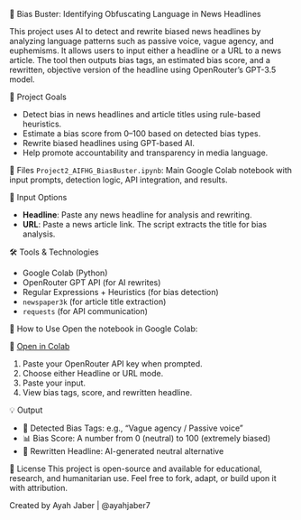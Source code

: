 📰 Bias Buster: Identifying Obfuscating Language in News Headlines

This project uses AI to detect and rewrite biased news headlines by analyzing language patterns such as passive voice, vague agency, and euphemisms. It allows users to input either a headline or a URL to a news article. The tool then outputs bias tags, an estimated bias score, and a rewritten, objective version of the headline using OpenRouter’s GPT-3.5 model.

🧠 Project Goals
- Detect bias in news headlines and article titles using rule-based heuristics.
- Estimate a bias score from 0–100 based on detected bias types.
- Rewrite biased headlines using GPT-based AI.
- Help promote accountability and transparency in media language.

📁 Files
`Project2_AIFHG_BiasBuster.ipynb`: Main Google Colab notebook with input prompts, detection logic, API integration, and results.

📌 Input Options
- **Headline**: Paste any news headline for analysis and rewriting.
- **URL**: Paste a news article link. The script extracts the title for bias analysis.

🛠 Tools & Technologies
- Google Colab (Python)
- OpenRouter GPT API (for AI rewrites)
- Regular Expressions + Heuristics (for bias detection)
- `newspaper3k` (for article title extraction)
- `requests` (for API communication)

🚀 How to Use
Open the notebook in Google Colab:

📂 [Open in Colab](https://colab.research.google.com/drive/1IXnMGqb5XxOeG8HOPSQtuPOwhAraRcdu?usp=sharing)

1. Paste your OpenRouter API key when prompted.
2. Choose either Headline or URL mode.
3. Paste your input.
4. View bias tags, score, and rewritten headline.

💡 Output
- 🔖 Detected Bias Tags: e.g., “Vague agency / Passive voice”
- 📊 Bias Score: A number from 0 (neutral) to 100 (extremely biased)
- 📝 Rewritten Headline: AI-generated neutral alternative

📜 License
This project is open-source and available for educational, research, and humanitarian use. Feel free to fork, adapt, or build upon it with attribution.

Created by Ayah Jaber | @ayahjaber7
